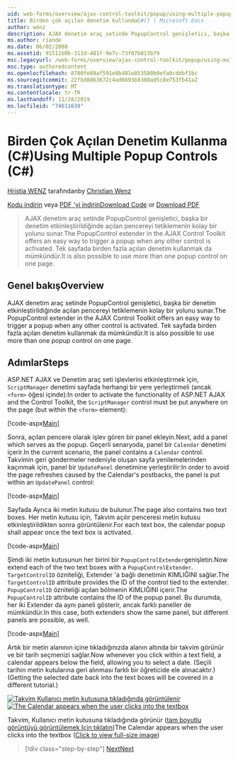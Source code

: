 ```yaml
---
uid: web-forms/overview/ajax-control-toolkit/popup/using-multiple-popup-controls-cs
title: Birden çok açılan denetim kullanmaC#() | Microsoft Docs
author: wenz
description: AJAX denetim araç setinde PopupControl genişletici, başka bir denetim etkinleştirildiğinde açılan pencereyi tetiklemenin kolay bir yolunu sunar. Ayrıca, d... kullanımı da mümkündür.
ms.author: riande
ms.date: 06/02/2008
ms.assetid: 91511b0b-311d-481f-9e7c-73f07b813b79
msc.legacyurl: /web-forms/overview/ajax-control-toolkit/popup/using-multiple-popup-controls-cs
msc.type: authoredcontent
ms.openlocfilehash: 8700fe89af591e8b481e853580b0efa0cddbf1bc
ms.sourcegitcommit: 22fbd8863672c4ad6693b8388ad5c8e753fb41a2
ms.translationtype: MT
ms.contentlocale: tr-TR
ms.lasthandoff: 11/28/2019
ms.locfileid: "74611639"
---
```

# <a name="using-multiple-popup-controls-c"></a><span data-ttu-id="587bd-104">Birden Çok Açılan Denetim Kullanma (C#)</span><span class="sxs-lookup"><span data-stu-id="587bd-104">Using Multiple Popup Controls (C#)</span></span>

<span data-ttu-id="587bd-105">[Hristia WENZ](https://github.com/wenz) tarafından</span><span class="sxs-lookup"><span data-stu-id="587bd-105">by [Christian Wenz](https://github.com/wenz)</span></span>

<span data-ttu-id="587bd-106">[Kodu indirin](https://download.microsoft.com/download/9/3/f/93f8daea-bebd-4821-833b-95205389c7d0/PopupControl1.cs.zip) veya [PDF 'yi indirin](https://download.microsoft.com/download/2/d/c/2dc10e34-6983-41d4-9c08-f78f5387d32b/popupcontrol1CS.pdf)</span><span class="sxs-lookup"><span data-stu-id="587bd-106">[Download Code](https://download.microsoft.com/download/9/3/f/93f8daea-bebd-4821-833b-95205389c7d0/PopupControl1.cs.zip) or [Download PDF](https://download.microsoft.com/download/2/d/c/2dc10e34-6983-41d4-9c08-f78f5387d32b/popupcontrol1CS.pdf)</span></span>

> <span data-ttu-id="587bd-107">AJAX denetim araç setinde PopupControl genişletici, başka bir denetim etkinleştirildiğinde açılan pencereyi tetiklemenin kolay bir yolunu sunar.</span><span class="sxs-lookup"><span data-stu-id="587bd-107">The PopupControl extender in the AJAX Control Toolkit offers an easy way to trigger a popup when any other control is activated.</span></span> <span data-ttu-id="587bd-108">Tek sayfada birden fazla açılan denetim kullanmak da mümkündür.</span><span class="sxs-lookup"><span data-stu-id="587bd-108">It is also possible to use more than one popup control on one page.</span></span>

## <a name="overview"></a><span data-ttu-id="587bd-109">Genel bakış</span><span class="sxs-lookup"><span data-stu-id="587bd-109">Overview</span></span>

<span data-ttu-id="587bd-110">AJAX denetim araç setinde PopupControl genişletici, başka bir denetim etkinleştirildiğinde açılan pencereyi tetiklemenin kolay bir yolunu sunar.</span><span class="sxs-lookup"><span data-stu-id="587bd-110">The PopupControl extender in the AJAX Control Toolkit offers an easy way to trigger a popup when any other control is activated.</span></span> <span data-ttu-id="587bd-111">Tek sayfada birden fazla açılan denetim kullanmak da mümkündür.</span><span class="sxs-lookup"><span data-stu-id="587bd-111">It is also possible to use more than one popup control on one page.</span></span>

## <a name="steps"></a><span data-ttu-id="587bd-112">Adımlar</span><span class="sxs-lookup"><span data-stu-id="587bd-112">Steps</span></span>

<span data-ttu-id="587bd-113">ASP.NET AJAX ve Denetim araç seti işlevlerini etkinleştirmek için, `ScriptManager` denetimi sayfada herhangi bir yere yerleştirmeli (ancak `<form>` öğesi içinde):</span><span class="sxs-lookup"><span data-stu-id="587bd-113">In order to activate the functionality of ASP.NET AJAX and the Control Toolkit, the `ScriptManager` control must be put anywhere on the page (but within the `<form>` element):</span></span>

[!code-aspx[Main](using-multiple-popup-controls-cs/samples/sample1.aspx)]

<span data-ttu-id="587bd-114">Sonra, açılan pencere olarak işlev gören bir panel ekleyin.</span><span class="sxs-lookup"><span data-stu-id="587bd-114">Next, add a panel which serves as the popup.</span></span> <span data-ttu-id="587bd-115">Geçerli senaryoda, panel bir `Calendar` denetimi içerir.</span><span class="sxs-lookup"><span data-stu-id="587bd-115">In the current scenario, the panel contains a `Calendar` control.</span></span> <span data-ttu-id="587bd-116">Takvimin geri göndermeler nedeniyle oluşan sayfa yenilemelerinden kaçınmak için, panel bir `UpdatePanel` denetimine yerleştirilir:</span><span class="sxs-lookup"><span data-stu-id="587bd-116">In order to avoid the page refreshes caused by the Calendar's postbacks, the panel is put within an `UpdatePanel` control:</span></span>

[!code-aspx[Main](using-multiple-popup-controls-cs/samples/sample2.aspx)]

<span data-ttu-id="587bd-117">Sayfada Ayrıca iki metin kutusu de bulunur.</span><span class="sxs-lookup"><span data-stu-id="587bd-117">The page also contains two text boxes.</span></span> <span data-ttu-id="587bd-118">Her metin kutusu için, Takvim açılır penceresi metin kutusu etkinleştirildikten sonra görüntülenir.</span><span class="sxs-lookup"><span data-stu-id="587bd-118">For each text box, the calendar popup shall appear once the text box is activated.</span></span>

[!code-aspx[Main](using-multiple-popup-controls-cs/samples/sample3.aspx)]

<span data-ttu-id="587bd-119">Şimdi iki metin kutusunun her birini bir `PopupControlExtender`genişletin.</span><span class="sxs-lookup"><span data-stu-id="587bd-119">Now extend each of the two text boxes with a `PopupControlExtender`.</span></span> <span data-ttu-id="587bd-120">`TargetControlID` özniteliği, Extender 'a bağlı denetimin KIMLIĞINI sağlar.</span><span class="sxs-lookup"><span data-stu-id="587bd-120">The `TargetControlID` attribute provides the ID of the control tied to the extender.</span></span> <span data-ttu-id="587bd-121">`PopupControlID` özniteliği açılan bölmenin KIMLIĞINI içerir.</span><span class="sxs-lookup"><span data-stu-id="587bd-121">The `PopupControlID` attribute contains the ID of the popup panel.</span></span> <span data-ttu-id="587bd-122">Bu durumda, her iki Extender da aynı paneli gösterir, ancak farklı paneller de mümkündür.</span><span class="sxs-lookup"><span data-stu-id="587bd-122">In this case, both extenders show the same panel, but different panels are possible, as well.</span></span>

[!code-aspx[Main](using-multiple-popup-controls-cs/samples/sample4.aspx)]

<span data-ttu-id="587bd-123">Artık bir metin alanının içine tıkladığınızda alanın altında bir takvim görünür ve bir tarih seçmenizi sağlar.</span><span class="sxs-lookup"><span data-stu-id="587bd-123">Now whenever you click within a text field, a calendar appears below the field, allowing you to select a date.</span></span> <span data-ttu-id="587bd-124">(Seçili tarihin metin kutularına geri alınması farklı bir öğreticide ele alınacaktır.)</span><span class="sxs-lookup"><span data-stu-id="587bd-124">(Getting the selected date back into the text boxes will be covered in a different tutorial.)</span></span>

<span data-ttu-id="587bd-125">[![Takvim Kullanıcı metin kutusuna tıkladığında görüntülenir](using-multiple-popup-controls-cs/_static/image2.png)](using-multiple-popup-controls-cs/_static/image1.png)</span><span class="sxs-lookup"><span data-stu-id="587bd-125">[![The Calendar appears when the user clicks into the textbox](using-multiple-popup-controls-cs/_static/image2.png)](using-multiple-popup-controls-cs/_static/image1.png)</span></span>

<span data-ttu-id="587bd-126">Takvim, Kullanıcı metin kutusuna tıkladığında görünür ([tam boyutlu görüntüyü görüntülemek Için tıklatın](using-multiple-popup-controls-cs/_static/image3.png))</span><span class="sxs-lookup"><span data-stu-id="587bd-126">The Calendar appears when the user clicks into the textbox ([Click to view full-size image](using-multiple-popup-controls-cs/_static/image3.png))</span></span>

> [!div class="step-by-step"]
> [<span data-ttu-id="587bd-127">Next</span><span class="sxs-lookup"><span data-stu-id="587bd-127">Next</span></span>](handling-postbacks-from-a-popup-control-with-an-updatepanel-cs.md)
